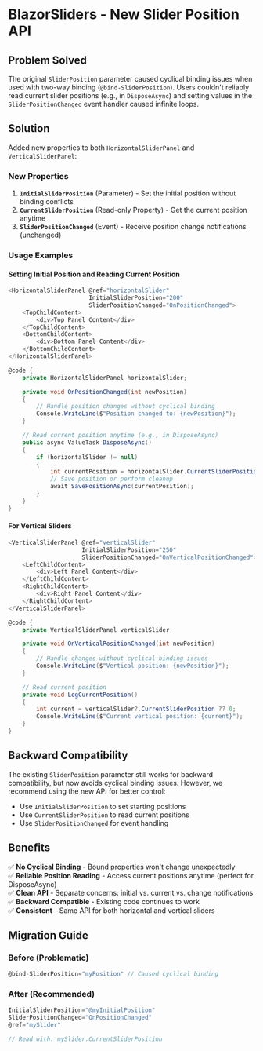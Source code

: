 # BlazorSliders - New Slider Position API

## Problem Solved

The original `SliderPosition` parameter caused cyclical binding issues when used with two-way binding (`@bind-SliderPosition`). Users couldn't reliably read current slider positions (e.g., in `DisposeAsync`) and setting values in the `SliderPositionChanged` event handler caused infinite loops.

## Solution

Added new properties to both `HorizontalSliderPanel` and `VerticalSliderPanel`:

### New Properties

1. **`InitialSliderPosition`** (Parameter) - Set the initial position without binding conflicts
2. **`CurrentSliderPosition`** (Read-only Property) - Get the current position anytime
3. **`SliderPositionChanged`** (Event) - Receive position change notifications (unchanged)

### Usage Examples

#### Setting Initial Position and Reading Current Position

```csharp
<HorizontalSliderPanel @ref="horizontalSlider"
                       InitialSliderPosition="200" 
                       SliderPositionChanged="OnPositionChanged">
    <TopChildContent>
        <div>Top Panel Content</div>
    </TopChildContent>
    <BottomChildContent>
        <div>Bottom Panel Content</div>
    </BottomChildContent>
</HorizontalSliderPanel>

@code {
    private HorizontalSliderPanel horizontalSlider;

    private void OnPositionChanged(int newPosition)
    {
        // Handle position changes without cyclical binding
        Console.WriteLine($"Position changed to: {newPosition}");
    }

    // Read current position anytime (e.g., in DisposeAsync)
    public async ValueTask DisposeAsync()
    {
        if (horizontalSlider != null)
        {
            int currentPosition = horizontalSlider.CurrentSliderPosition;
            // Save position or perform cleanup
            await SavePositionAsync(currentPosition);
        }
    }
}
```

#### For Vertical Sliders

```csharp
<VerticalSliderPanel @ref="verticalSlider"
                     InitialSliderPosition="250"
                     SliderPositionChanged="OnVerticalPositionChanged">
    <LeftChildContent>
        <div>Left Panel Content</div>
    </LeftChildContent>
    <RightChildContent>
        <div>Right Panel Content</div>
    </RightChildContent>
</VerticalSliderPanel>

@code {
    private VerticalSliderPanel verticalSlider;

    private void OnVerticalPositionChanged(int newPosition)
    {
        // Handle changes without cyclical binding issues
        Console.WriteLine($"Vertical position: {newPosition}");
    }

    // Read current position
    private void LogCurrentPosition()
    {
        int current = verticalSlider?.CurrentSliderPosition ?? 0;
        Console.WriteLine($"Current vertical position: {current}");
    }
}
```

## Backward Compatibility

The existing `SliderPosition` parameter still works for backward compatibility, but now avoids cyclical binding issues. However, we recommend using the new API for better control:

- Use `InitialSliderPosition` to set starting positions
- Use `CurrentSliderPosition` to read current positions
- Use `SliderPositionChanged` for event handling

## Benefits

✅ **No Cyclical Binding** - Bound properties won't change unexpectedly  
✅ **Reliable Position Reading** - Access current positions anytime (perfect for DisposeAsync)  
✅ **Clean API** - Separate concerns: initial vs. current vs. change notifications  
✅ **Backward Compatible** - Existing code continues to work  
✅ **Consistent** - Same API for both horizontal and vertical sliders  

## Migration Guide

### Before (Problematic)
```csharp
@bind-SliderPosition="myPosition" // Caused cyclical binding
```

### After (Recommended)
```csharp
InitialSliderPosition="@myInitialPosition"
SliderPositionChanged="OnPositionChanged"
@ref="mySlider"

// Read with: mySlider.CurrentSliderPosition
```
